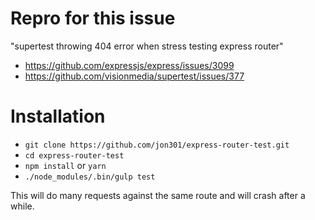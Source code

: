 # Repro for this issue

"supertest throwing 404 error when stress testing express router"

- https://github.com/expressjs/express/issues/3099
- https://github.com/visionmedia/supertest/issues/377

# Installation

- `git clone https://github.com/jon301/express-router-test.git`
- `cd express-router-test`
- `npm install` or `yarn`
- `./node_modules/.bin/gulp test`

This will do many requests against the same route and will crash after a while.
